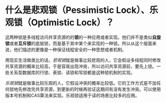 # 什么是悲观锁（Pessimistic Lock）、乐观锁（Optimistic Lock）？
这两种锁是多线程访问共享资源的的**锁**的一种应用或者实现。他们并不是类似**自旋锁**或者**互斥锁**的底层锁，而是基于其中某个来实现的一种锁。所以从这个层面来说，他们描述的更像是一种保证线程安全的一种思想或者机制。

用现实生活做类比的话，*悲观锁*就是做事比较悲观的人，它会假设多线程同时修改共享资源的概率比较高，于是容易出现冲突，所以访问共享资源前，要先上锁。一些关系型数据库的行锁、表锁、读锁和写锁都是这种锁机制的实现。

*乐观锁*就是做事比较乐观的人，它假设冲突的概率比较低。它的工作方式是不加任何锁地先修改完共享资源，到更新的时候再验证这期间有没有发生冲突。可以使用版本号机制和CAS算法来实现。乐观锁适用于读的场景比较多的应用。
